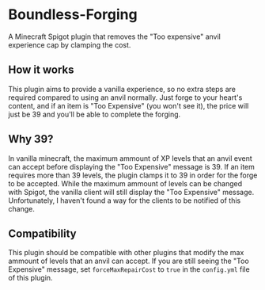 # Boundless-Forging
A Minecraft Spigot plugin that removes the "Too expensive" anvil experience cap by clamping the cost.

## How it works
This plugin aims to provide a vanilla experience, so no extra steps are required compared to using an anvil normally. Just forge to your heart's content, and if an item is "Too Expensive" (you won't see it), the price will just be 39 and you'll be able to complete the forging.

## Why 39?
In vanilla minecraft, the maximum ammount of XP levels that an anvil event can accept before displaying the "Too Expensive" message is 39. If an item requires more than 39 levels, the plugin clamps it to 39 in order for the forge to be accepted. While the maximum ammount of levels can be changed with Spigot, the vanilla client will still display the "Too Expensive" message. Unfortunately, I haven't found a way for the clients to be notified of this change.

## Compatibility
This plugin should be compatible with other plugins that modify the max ammount of levels that an anvil can accept. If you are still seeing the "Too Expensive" message, set `forceMaxRepairCost` to `true` in the `config.yml` file of this plugin.
